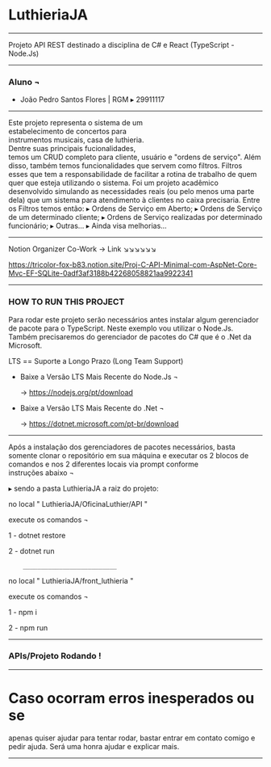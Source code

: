 # LuthieriaJA
___________________________________________
Projeto API REST destinado a disciplina de C# 
                e React (TypeScript - Node.Js)
___________________________________________
 ### Aluno ¬
 
- João Pedro Santos Flores | 
RGM ▸ 29911117
___________________________________________

  Este projeto representa o sistema de um  
estabelecimento de concertos para  
instrumentos musicais, casa de luthieria.  
Dentre suas principais fucionalidades,  
temos um CRUD completo para cliente, 
usuário e "ordens de serviço".
  Além disso, também temos funcionalidades 
que servem como filtros. Filtros esses que 
tem a responsabilidade de facilitar a 
rotina de trabalho de quem quer que esteja 
utilizando o sistema. Foi um projeto 
acadêmico desenvolvido simulando as 
necessidades reais (ou pelo menos uma 
parte dela) que um sistema para atendimento 
à clientes no caixa precisaria.
  Entre os Filtros temos então:
▸ Ordens de Serviço em Aberto;
▸ Ordens de Serviço de um determinado 
cliente;
▸ Ordens de Serviço realizadas por determinado 
funcionário;
▸ Outras...
▸ Ainda visa melhorias...

___________________________________________

Notion Organizer Co-Work -> Link ↘️↘️↘️↘️↘️↘️

https://tricolor-fox-b83.notion.site/Proj-C-API-Minimal-com-AspNet-Core-Mvc-EF-SQLite-0adf3af3188b42268058821aa9922341

___________________________________________

###  HOW TO RUN THIS PROJECT ###

Para rodar este projeto serão necessários 
antes instalar algum gerenciador de pacote 
para o TypeScript. Neste exemplo vou utilizar 
o Node.Js. Também precisaremos do gerenciador
de pacotes do C# que é o .Net da Microsoft.

LTS == Suporte a Longo Prazo (Long Team Support)

- Baixe a Versão LTS Mais Recente do Node.Js ¬
  
    -> https://nodejs.org/pt/download

- Baixe a Versão LTS Mais Recente do .Net ¬
  
    -> https://dotnet.microsoft.com/pt-br/download
  
___________________________________________

Após a instalação dos gerenciadores de pacotes 
necessários, basta somente clonar o repositório 
em sua máquina e executar os 2 blocos de comandos 
e nos 2 diferentes locais via prompt conforme  
instruções abaixo  ¬

▸ sendo a pasta LuthieriaJA a raiz do projeto:

no local " LuthieriaJA/OficinaLuthier/API "

execute os comandos  ¬

1 - dotnet restore

2 - dotnet run

        __________________________
        
no local " LuthieriaJA/front_luthieria "

execute os comandos  ¬

1 - npm i

2 - npm run
___________________________________________

###  APIs/Projeto Rodando ! ###
___________________________________________

# Caso ocorram erros inesperados ou se 
apenas quiser ajudar para tentar rodar, 
bastar entrar em contato comigo e pedir 
ajuda. Será uma honra ajudar e explicar 
mais.

___________________________________________
